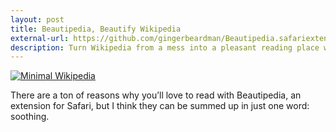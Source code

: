 ```yaml
---
layout: post
title: Beautipedia, Beautify Wikipedia
external-url: https://github.com/gingerbeardman/Beautipedia.safariextension
description: Turn Wikipedia from a mess into a pleasant reading place with Beautipedia.
---
```

[ ![Minimal Wikipedia][img1] ](http://images.sayzlim.net/2010/08/beautipedia_preview.jpg "Minimal Wikipedia")

[img1]: http://images.sayzlim.net/2010/08/beautipedia_preview.jpg "Minimal Wikipedia"

There are a ton of reasons why you’ll love to read with Beautipedia, an extension for Safari, but I think they can be summed up in just one word: soothing.